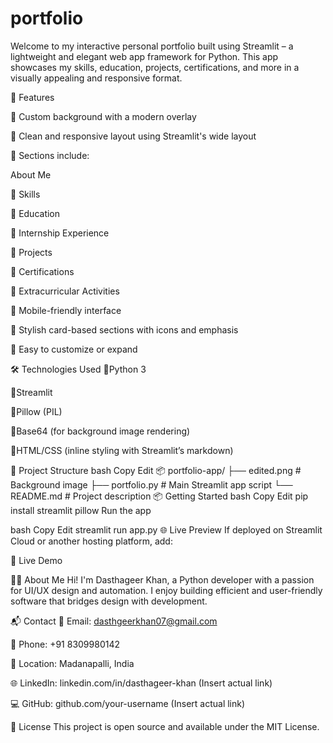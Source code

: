 # portfolio
Welcome to my interactive personal portfolio built using Streamlit – a lightweight and elegant web app framework for Python. This app showcases my skills, education, projects, certifications, and more in a visually appealing and responsive format.


🚀 Features

🔹 Custom background with a modern overlay

🔹 Clean and responsive layout using Streamlit's wide layout

🔹 Sections include:

About Me

 🔹 Skills

 🔹 Education

 🔹 Internship Experience

 🔹 Projects

 🔹 Certifications

 🔹 Extracurricular Activities

🔹 Mobile-friendly interface

🔹 Stylish card-based sections with icons and emphasis

🔹 Easy to customize or expand

🛠️ Technologies Used
🔹Python 3

🔹Streamlit

🔹Pillow (PIL)

🔹Base64 (for background image rendering)

🔹HTML/CSS (inline styling with Streamlit’s markdown)

📁 Project Structure
bash
Copy
Edit
📦 portfolio-app/
├── edited.png             # Background image
├── portfolio.py                 # Main Streamlit app script
└── README.md              # Project description
📦 Getting Started
bash
Copy
Edit
pip install streamlit pillow
Run the app

bash
Copy
Edit
streamlit run app.py
🌐 Live Preview
If deployed on Streamlit Cloud or another hosting platform, add:

🔗 Live Demo

🙋‍♂️ About Me
Hi! I'm Dasthageer Khan, a Python developer with a passion for UI/UX design and automation. I enjoy building efficient and user-friendly software that bridges design with development.

📬 Contact
📧 Email: dasthgeerkhan07@gmail.com

📱 Phone: +91 8309980142

📍 Location: Madanapalli, India

🌐 LinkedIn: linkedin.com/in/dasthageer-khan (Insert actual link)

💻 GitHub: github.com/your-username (Insert actual link)

📄 License
This project is open source and available under the MIT License.
